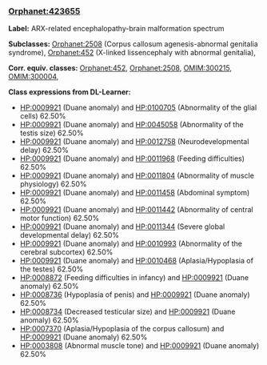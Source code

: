 
### [Orphanet:423655](http://www.orpha.net/ORDO/Orphanet_423655)
**Label:** ARX-related encephalopathy-brain malformation spectrum

**Subclasses:** [Orphanet:2508](http://www.orpha.net/ORDO/Orphanet_2508) (Corpus callosum agenesis-abnormal genitalia syndrome), [Orphanet:452](http://www.orpha.net/ORDO/Orphanet_452) (X-linked lissencephaly with abnormal genitalia), 

**Corr. equiv. classes:** [Orphanet:452](http://www.orpha.net/ORDO/Orphanet_452), [Orphanet:2508](http://www.orpha.net/ORDO/Orphanet_2508), [OMIM:300215](http://purl.obolibrary.org/obo/OMIM_300215), [OMIM:300004](http://purl.obolibrary.org/obo/OMIM_300004), 

**Class expressions from DL-Learner:**

- [HP:0009921](http://purl.obolibrary.org/obo/HP_0009921) (Duane anomaly) and [HP:0100705](http://purl.obolibrary.org/obo/HP_0100705) (Abnormality of the glial cells) 62.50%
- [HP:0009921](http://purl.obolibrary.org/obo/HP_0009921) (Duane anomaly) and [HP:0045058](http://purl.obolibrary.org/obo/HP_0045058) (Abnormality of the testis size) 62.50%
- [HP:0009921](http://purl.obolibrary.org/obo/HP_0009921) (Duane anomaly) and [HP:0012758](http://purl.obolibrary.org/obo/HP_0012758) (Neurodevelopmental delay) 62.50%
- [HP:0009921](http://purl.obolibrary.org/obo/HP_0009921) (Duane anomaly) and [HP:0011968](http://purl.obolibrary.org/obo/HP_0011968) (Feeding difficulties) 62.50%
- [HP:0009921](http://purl.obolibrary.org/obo/HP_0009921) (Duane anomaly) and [HP:0011804](http://purl.obolibrary.org/obo/HP_0011804) (Abnormality of muscle physiology) 62.50%
- [HP:0009921](http://purl.obolibrary.org/obo/HP_0009921) (Duane anomaly) and [HP:0011458](http://purl.obolibrary.org/obo/HP_0011458) (Abdominal symptom) 62.50%
- [HP:0009921](http://purl.obolibrary.org/obo/HP_0009921) (Duane anomaly) and [HP:0011442](http://purl.obolibrary.org/obo/HP_0011442) (Abnormality of central motor function) 62.50%
- [HP:0009921](http://purl.obolibrary.org/obo/HP_0009921) (Duane anomaly) and [HP:0011344](http://purl.obolibrary.org/obo/HP_0011344) (Severe global developmental delay) 62.50%
- [HP:0009921](http://purl.obolibrary.org/obo/HP_0009921) (Duane anomaly) and [HP:0010993](http://purl.obolibrary.org/obo/HP_0010993) (Abnormality of the cerebral subcortex) 62.50%
- [HP:0009921](http://purl.obolibrary.org/obo/HP_0009921) (Duane anomaly) and [HP:0010468](http://purl.obolibrary.org/obo/HP_0010468) (Aplasia/Hypoplasia of the testes) 62.50%
- [HP:0008872](http://purl.obolibrary.org/obo/HP_0008872) (Feeding difficulties in infancy) and [HP:0009921](http://purl.obolibrary.org/obo/HP_0009921) (Duane anomaly) 62.50%
- [HP:0008736](http://purl.obolibrary.org/obo/HP_0008736) (Hypoplasia of penis) and [HP:0009921](http://purl.obolibrary.org/obo/HP_0009921) (Duane anomaly) 62.50%
- [HP:0008734](http://purl.obolibrary.org/obo/HP_0008734) (Decreased testicular size) and [HP:0009921](http://purl.obolibrary.org/obo/HP_0009921) (Duane anomaly) 62.50%
- [HP:0007370](http://purl.obolibrary.org/obo/HP_0007370) (Aplasia/Hypoplasia of the corpus callosum) and [HP:0009921](http://purl.obolibrary.org/obo/HP_0009921) (Duane anomaly) 62.50%
- [HP:0003808](http://purl.obolibrary.org/obo/HP_0003808) (Abnormal muscle tone) and [HP:0009921](http://purl.obolibrary.org/obo/HP_0009921) (Duane anomaly) 62.50%



